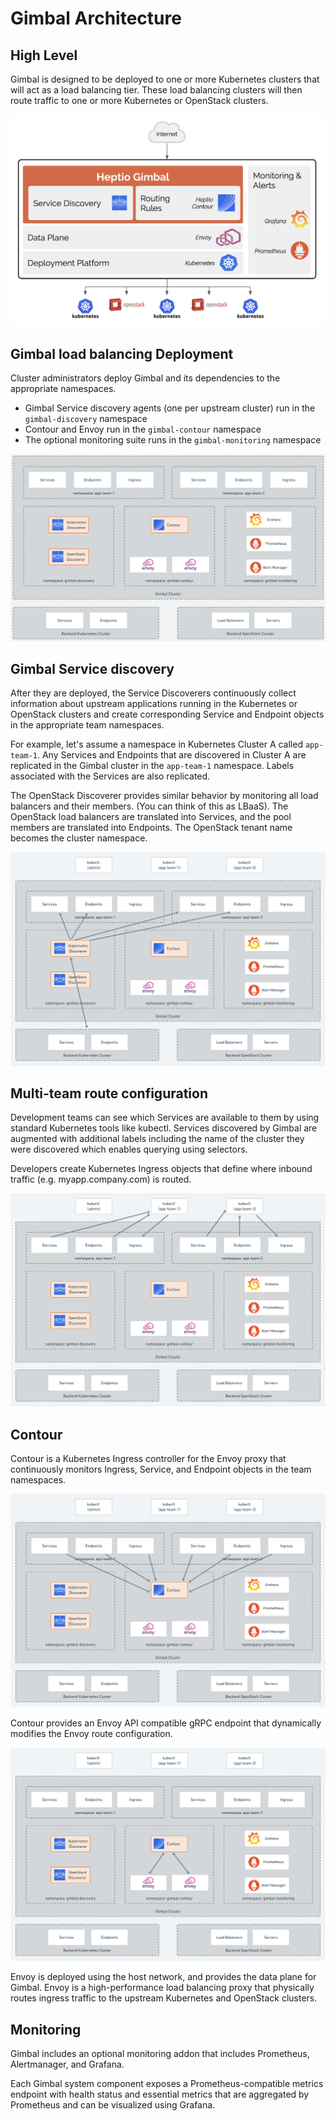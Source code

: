 # Gimbal Architecture

## High Level

Gimbal is designed to be deployed to one or more Kubernetes clusters that will act as a load balancing tier.  These load balancing clusters will then route traffic to one or more Kubernetes or OpenStack clusters.

![Gimbal Architecture](images/gimbal-arch.png)

## Gimbal load balancing Deployment 

Cluster administrators deploy Gimbal and its dependencies to the appropriate namespaces.

* Gimbal Service discovery agents (one per upstream cluster) run in the `gimbal-discovery` namespace
* Contour and Envoy run in the `gimbal-contour` namespace
* The optional monitoring suite runs in the `gimbal-monitoring` namespace

![Arch 01](images/overview.png)

## Gimbal Service discovery

After they are deployed, the Service Discoverers continuously collect information about upstream applications running in the Kubernetes or OpenStack clusters and create corresponding Service and Endpoint objects in the appropriate team namespaces.

For example, let's assume a namespace in Kubernetes Cluster A called `app-team-1`. Any Services and Endpoints that are discovered in Cluster A are replicated in the Gimbal cluster in the `app-team-1` namespace.  Labels associated with the Services are also replicated.

The OpenStack Discoverer provides similar behavior by monitoring all load balancers and their members. (You can think of this as LBaaS). The OpenStack load balancers are translated into Services, and the pool members are translated into Endpoints. The OpenStack tenant name becomes the cluster namespace.

![Arch 02](images/arch-01-service.png)

## Multi-team route configuration

Development teams can see which Services are available to them by using standard Kubernetes tools like kubectl.  Services discovered by Gimbal are augmented with additional labels including the name of the cluster they were discovered which enables querying using selectors.

Developers create Kubernetes Ingress objects that define where inbound traffic (e.g. myapp.company.com) is routed.

![Arch 03](images/arch-02-route.png)

## Contour

Contour is a Kubernetes Ingress controller for the Envoy proxy that continuously monitors Ingress, Service, and Endpoint objects in the team namespaces.

![Arch 04](images/arch-03-contour.png)

Contour provides an Envoy API compatible gRPC endpoint that dynamically modifies the Envoy route configuration.

![Arch 04](images/arch-04-envoy.png)

Envoy is deployed using the host network, and provides the data plane for Gimbal. Envoy is a high-performance load balancing proxy that physically routes ingress traffic to the upstream Kubernetes and OpenStack clusters.

## Monitoring

Gimbal includes an optional monitoring addon that includes Prometheus, Alertmanager, and Grafana.

Each Gimbal system component exposes a Prometheus-compatible metrics endpoint with health status and essential metrics that are aggregated by Prometheus and can be visualized using Grafana.